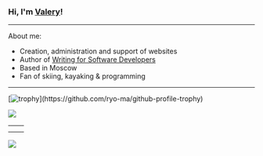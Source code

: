 <!-- ## Hi there 👋 -->
<h3>Hi, I'm <a href="http://valsy.ru/" target="_blank">Valery</a>!</h3>
<hr>
About me:
<p></p>
<ul>
  <li>Creation, administration and support of websites</li>
  <li>Author of <a href="http://valsy.ru/category/blog/">Writing for Software Developers</a></li>
  <li>Based in Moscow</li>
  <li>Fan of skiing, kayaking & programming</li>
</ul>
<hr>

[![trophy](https://github-profile-trophy.vercel.app/?username=Valsym&rank=-?)](https://github.com/ryo-ma/github-profile-trophy)

<!--[![Top Langs](https://github-readme-stats.vercel.app/api/top-langs/?username=Valsym&layout=compact)](https://github.com/Valsym/github-readme-stats)-->

![](http://github-profile-summary-cards.vercel.app/api/cards/profile-details?username=Valsym&theme=default)
<table>
  <tr>
    <td><img src="http://github-profile-summary-cards.vercel.app/api/cards/repos-per-language?username=Valsym&theme=default" alt=""></td>
    <td><img src="http://github-profile-summary-cards.vercel.app/api/cards/most-commit-language?username=Valsym&theme=default" alt=""></td>
  </tr>
  <tr>
    <td><img src="http://github-profile-summary-cards.vercel.app/api/cards/stats?username=Valsym&theme=default" alt=""></td>
    <td><img src="http://github-profile-summary-cards.vercel.app/api/cards/productive-time?username=Valsym&theme=default&utcOffset=8" alt=""></td>
  </tr>
</table>

![](https://komarev.com/ghpvc/?username=Valsym)
  
<!--

**Valsym/Valsym** is a ✨ _special_ ✨ repository because its `README.md` (this file) appears on your GitHub profile.

Here are some ideas to get you started:

- 🔭 I’m currently working on ...
- 🌱 I’m currently learning ...
- 👯 I’m looking to collaborate on ...
- 🤔 I’m looking for help with ...
- 💬 Ask me about ...
- 📫 How to reach me: ...
- 😄 Pronouns: ...
- ⚡ Fun fact: ...
-->
